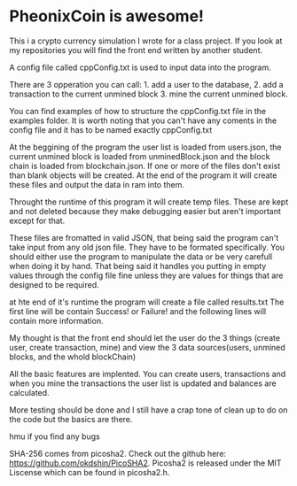 # PheonixCoin is awesome!

This i a crypto currency simulation I wrote for a class project. If you look at my repositories you will find the front end written by another student.

A config file called cppConfig.txt is used to input data into the program.

There are 3 opperation you can call: 1. add a user to the database, 2. add a transaction to the current unmined block 3. mine the current unmined block.

You can find examples of how to structure the cppConfig.txt file in the examples folder. It is worth noting that you can't have any coments in the config file and it has to be named exactly cppConfig.txt

At the beggining of the program the user list is loaded from users.json, the current unmined block is loaded from unminedBlock.json and the block chain is loaded from blockchain.json. If one or more of the files don't exist than blank objects will be created. At the end of the program it will create these files and output the data in ram into them.

Throught the runtime of this program it will create temp files. These are kept and not deleted because they make debugging easier but aren't important except for that.

These files are fromatted in valid JSON, that being said the program can't take input from any old json file. They have to be formated specifically. You should either use the program to manipulate the data or be very carefull when doing it by hand. That being said it handles you putting in empty values through the config file fine unless they are values for things that are designed to be required.

at hte end of it's runtime the program will create a file called results.txt The first line will be contain Success! or Failure! and the following lines will contain more information.

My thought is that the front end should let the user do the 3 things (create user, create transaction, mine) and view the 3 data sources(users, unmined blocks, and the whold blockChain)

All the basic features are implented. You can create users, transactions and when you mine the transactions the user list is updated and balances are calculated. 

More testing should be done and I still have a crap tone of clean up to do on the code but the basics are there.

hmu if you find any bugs



SHA-256 comes from picosha2. Check out the github here: https://github.com/okdshin/PicoSHA2. Picosha2 is released under the MIT Liscense which can be found in picosha2.h.
